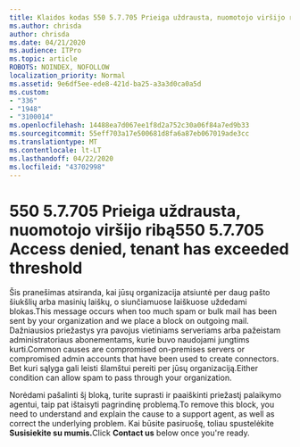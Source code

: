 ```yaml
---
title: Klaidos kodas 550 5.7.705 Prieiga uždrausta, nuomotojo viršijo ribą
ms.author: chrisda
author: chrisda
ms.date: 04/21/2020
ms.audience: ITPro
ms.topic: article
ROBOTS: NOINDEX, NOFOLLOW
localization_priority: Normal
ms.assetid: 9e6df5ee-ede8-421d-ba25-a3a3d0ca0a5d
ms.custom:
- "336"
- "1948"
- "3100014"
ms.openlocfilehash: 14488ea7d067ee1f8d2a752c30a06f84a7ed9b33
ms.sourcegitcommit: 55eff703a17e500681d8fa6a87eb067019ade3cc
ms.translationtype: MT
ms.contentlocale: lt-LT
ms.lasthandoff: 04/22/2020
ms.locfileid: "43702998"
---
```

# <a name="550-57705-access-denied-tenant-has-exceeded-threshold"></a><span data-ttu-id="5145b-102">550 5.7.705 Prieiga uždrausta, nuomotojo viršijo ribą</span><span class="sxs-lookup"><span data-stu-id="5145b-102">550 5.7.705 Access denied, tenant has exceeded threshold</span></span>

<span data-ttu-id="5145b-103">Šis pranešimas atsiranda, kai jūsų organizacija atsiuntė per daug pašto šiukšlių arba masinių laiškų, o siunčiamuose laiškuose uždedami blokas.</span><span class="sxs-lookup"><span data-stu-id="5145b-103">This message occurs when too much spam or bulk mail has been sent by your organization and we place a block on outgoing mail.</span></span>
<span data-ttu-id="5145b-104">Dažniausios priežastys yra pavojus vietiniams serveriams arba pažeistam administratoriaus abonementams, kurie buvo naudojami jungtims kurti.</span><span class="sxs-lookup"><span data-stu-id="5145b-104">Common causes are compromised on-premises servers or compromised admin accounts that have been used to create connectors.</span></span> <span data-ttu-id="5145b-105">Bet kuri sąlyga gali leisti šlamštui pereiti per jūsų organizaciją.</span><span class="sxs-lookup"><span data-stu-id="5145b-105">Either condition can allow spam to pass through your organization.</span></span>

<span data-ttu-id="5145b-106">Norėdami pašalinti šį bloką, turite suprasti ir paaiškinti priežastį palaikymo agentui, taip pat ištaisyti pagrindinę problemą.</span><span class="sxs-lookup"><span data-stu-id="5145b-106">To remove this block, you need to understand and explain the cause to a support agent, as well as correct the underlying problem.</span></span>
<span data-ttu-id="5145b-107">Kai būsite pasiruošę, toliau spustelėkite **Susisiekite su mumis.**</span><span class="sxs-lookup"><span data-stu-id="5145b-107">Click **Contact us** below once you're ready.</span></span>
